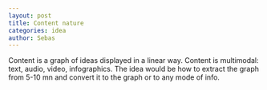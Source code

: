 ```yaml
---
layout: post
title: Content nature
categories: idea
author: Sebas
---
```


Content is a graph of ideas displayed in a linear way.
Content is multimodal: text, audio, video, infographics.
The idea would be how to extract the graph from 5-10 mn and convert it to the graph or to any mode of info.
